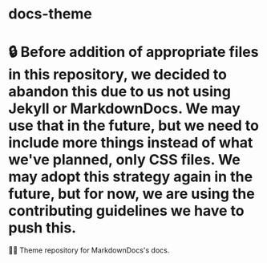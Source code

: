 # docs-theme
# 🔒 Before addition of appropriate files in this repository, we decided to abandon this due to us not using Jekyll or MarkdownDocs. We may use that in the future, but we need to include more things instead of what we've planned, only CSS files. We may adopt this strategy again in the future, but for now, we are using the contributing guidelines we have to push this.
🚀✨ Theme repository for MarkdownDocs's docs.
